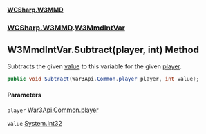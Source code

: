 #### [WCSharp.W3MMD](index.md 'index')
### [WCSharp.W3MMD](WCSharp.W3MMD.md 'WCSharp.W3MMD').[W3MmdIntVar](WCSharp.W3MMD.W3MmdIntVar.md 'WCSharp.W3MMD.W3MmdIntVar')

## W3MmdIntVar.Subtract(player, int) Method

Subtracts the given [value](WCSharp.W3MMD.W3MmdIntVar.Subtract(War3Api.Common.player,int).md#WCSharp.W3MMD.W3MmdIntVar.Subtract(War3Api.Common.player,int).value 'WCSharp.W3MMD.W3MmdIntVar.Subtract(War3Api.Common.player, int).value') to this variable for the given [player](WCSharp.W3MMD.W3MmdIntVar.Subtract(War3Api.Common.player,int).md#WCSharp.W3MMD.W3MmdIntVar.Subtract(War3Api.Common.player,int).player 'WCSharp.W3MMD.W3MmdIntVar.Subtract(War3Api.Common.player, int).player').

```csharp
public void Subtract(War3Api.Common.player player, int value);
```
#### Parameters

<a name='WCSharp.W3MMD.W3MmdIntVar.Subtract(War3Api.Common.player,int).player'></a>

`player` [War3Api.Common.player](https://docs.microsoft.com/en-us/dotnet/api/War3Api.Common.player 'War3Api.Common.player')

<a name='WCSharp.W3MMD.W3MmdIntVar.Subtract(War3Api.Common.player,int).value'></a>

`value` [System.Int32](https://docs.microsoft.com/en-us/dotnet/api/System.Int32 'System.Int32')